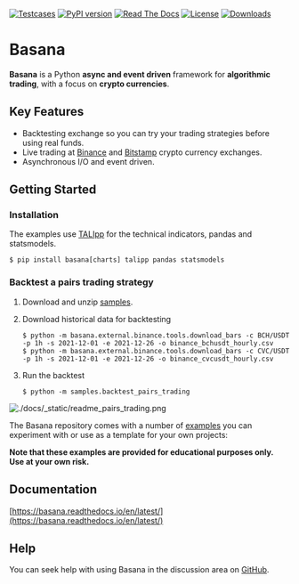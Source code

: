 [![Testcases](https://github.com/gbeced/basana/actions/workflows/runtests.yml/badge.svg?branch=master)](https://github.com/gbeced/basana/actions/workflows/runtests.yml)
[![PyPI version](https://badge.fury.io/py/basana.svg)](https://badge.fury.io/py/basana)
[![Read The Docs](https://readthedocs.org/projects/basana/badge/?version=latest)](https://basana.readthedocs.io/en/latest/)
[![License](https://img.shields.io/badge/License-Apache%202.0-blue.svg)](https://opensource.org/licenses/Apache-2.0)
[![Downloads](https://static.pepy.tech/badge/basana/month)](https://pepy.tech/project/basana)

# Basana

**Basana** is a Python **async and event driven** framework for **algorithmic trading**, with a focus on **crypto currencies**.

## Key Features

* Backtesting exchange so you can try your trading strategies before using real funds.
* Live trading at [Binance](https://www.binance.com/) and [Bitstamp](https://www.bitstamp.net/) crypto currency exchanges.
* Asynchronous I/O and event driven.

## Getting Started

### Installation

The examples use [TALIpp](https://github.com/nardew/talipp) for the technical indicators, pandas and statsmodels.

```
$ pip install basana[charts] talipp pandas statsmodels
```

### Backtest a pairs trading strategy

1. Download and unzip [samples](https://github.com/gbeced/basana/releases/download/1.7.1/samples.zip).

2. Download historical data for backtesting

	```
	$ python -m basana.external.binance.tools.download_bars -c BCH/USDT -p 1h -s 2021-12-01 -e 2021-12-26 -o binance_bchusdt_hourly.csv
	$ python -m basana.external.binance.tools.download_bars -c CVC/USDT -p 1h -s 2021-12-01 -e 2021-12-26 -o binance_cvcusdt_hourly.csv
	```

3. Run the backtest

	```
	$ python -m samples.backtest_pairs_trading
	```

![./docs/_static/readme_pairs_trading.png](./docs/_static/readme_pairs_trading.png)

The Basana repository comes with a number of [examples](./samples) you can experiment with or use as a template for your own projects:

**Note that these examples are provided for educational purposes only. Use at your own risk.**

## Documentation

[https://basana.readthedocs.io/en/latest/](https://basana.readthedocs.io/en/latest/)

## Help

You can seek help with using Basana in the discussion area on [GitHub](https://github.com/gbeced/basana/discussions).
